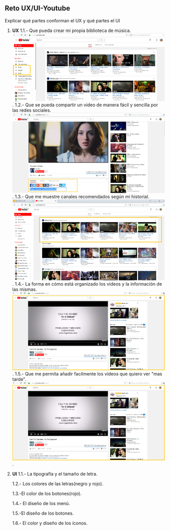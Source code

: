    
## Reto UX/UI-Youtube

Explicar qué partes conforman el UX y qué partes el UI

1. **UX**
   1.1.- Que pueda crear mi propia biblioteca de música.
   ![biblioteca](images/biblioteca.png).
   1.2.- Que se pueda compartir un video de manera fácil y sencilla por las redes sociales.
   ![compartir](images/compartir.png).
   1.3.- Que me muestre canales recomendados según mi historial.
   ![recomendaciones](images/recomendaciones.png).
   1.4.- La forma en cómo está organizado los videos y la información de las mismas.
   ![arquitectura](images/arquitectura.png).
   1.5.- Que me permita añadir facilmente los videos que quiero ver "mas tarde".
   ![ver](images/arquitectura.png).

2. **UI**
   1.1.- La tipografía y el tamaño de letra.

   1.2.- Los colores de las letras(negro y rojo).

   1.3.-El color de los botones(rojo).

   1.4.- El diseño de los menú.

   1.5.-El diseño de los botones.

   1.6.- El color y diseño de los íconos.
